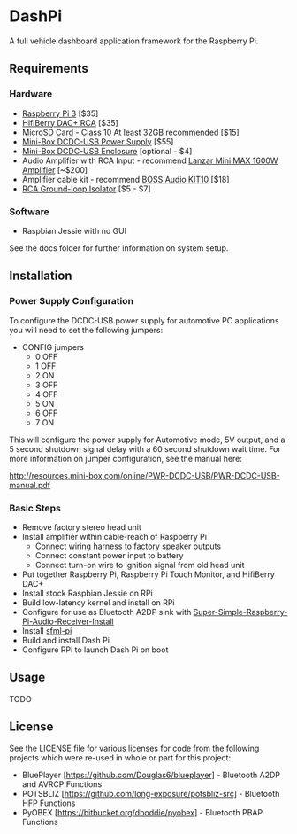 DashPi
============

A full vehicle dashboard application framework for the Raspberry Pi.

Requirements
------------

### Hardware ###

* [Raspberry Pi 3](https://www.amazon.com/Raspberry-Model-A1-2GHz-64-bit-quad-core/dp/B01CD5VC92/) [$35]
* [HifiBerry DAC+ RCA](https://www.amazon.com/HiFiBerry-DACPLUS-RCA-DAC-RCA-version/dp/B0147RA2PY/) [$35]
* [MicroSD Card - Class 10](https://www.amazon.com/Sandisk-Ultra-Memory-MicroSDHC-SDSQUNC-032G-AN6IA/dp/B011Z77M0C/) At least 32GB recommended [$15]
* [Mini-Box DCDC-USB Power Supply](http://www.mini-box.com/DCDC-USB) [$55]
* [Mini-Box DCDC-USB Enclosure](http://www.mini-box.com/DCDC-USB-ENCLOSURE) [optional - $4]
* Audio Amplifier with RCA Input - recommend [Lanzar Mini MAX 1600W Amplifier](https://www.amazon.com/LANZAR-MNX460-Mini-Max-MOSFET-Channel/dp/B00NYCMCES) [~$200]
* Amplifier cable kit - recommend [BOSS Audio KIT10](https://www.amazon.com/Audio-Amplifier-Installation-Performance-Interconnect/dp/B0002VM8RU/) [$18]
* [RCA Ground-loop Isolator](https://www.amazon.com/BOSS-Audio-B25N-Ground-Isolator/dp/B000LP4RMG/) [$5 - $7]

### Software ###

* Raspbian Jessie with no GUI

See the docs folder for further information on system setup.

Installation
------------

### Power Supply Configuration ###

To configure the DCDC-USB power supply for automotive PC applications you will
need to set the following jumpers:

* CONFIG jumpers
  * 0 OFF
  * 1 OFF
  * 2 ON
  * 3 OFF
  * 4 OFF
  * 5 ON
  * 6 OFF
  * 7 ON

This will configure the power supply for Automotive mode, 5V output, and a 5 second
shutdown signal delay with a 60 second shutdown wait time. For more information on
jumper configuration, see the manual here:

http://resources.mini-box.com/online/PWR-DCDC-USB/PWR-DCDC-USB-manual.pdf

### Basic Steps ###

* Remove factory stereo head unit
* Install amplifier within cable-reach of Raspberry Pi
  * Connect wiring harness to factory speaker outputs
  * Connect constant power input to battery
  * Connect turn-on wire to ignition signal from old head unit
* Put together Raspberry Pi, Raspberry Pi Touch Monitor, and HifiBerry DAC+
* Install stock Raspbian Jessie on RPi
* Build low-latency kernel and install on RPi
* Configure for use as Bluetooth A2DP sink with [Super-Simple-Raspberry-Pi-Audio-Receiver-Install](https://github.com/BaReinhard/Super-Simple-Raspberry-Pi-Audio-Receiver-Install)
* Install [sfml-pi](https://github.com/mickelson/sfml-pi)
* Build and install Dash Pi
* Configure RPi to launch Dash Pi on boot

Usage
-----

TODO

License
------

See the LICENSE file for various licenses for code from the following projects which
were re-used in whole or part for this project:

* BluePlayer [https://github.com/Douglas6/blueplayer] - Bluetooth A2DP and AVRCP Functions
* POTSBLIZ [https://github.com/long-exposure/potsbliz-src] - Bluetooth HFP Functions
* PyOBEX [https://bitbucket.org/dboddie/pyobex] - Bluetooth PBAP Functions
